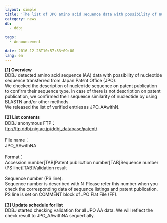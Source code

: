 ```yaml
---
layout: simple
title: 'The list of JPO amino acid sequence data with possibility of nucleotide sequence'
category: news
db:
  - ddbj

tags:
  - Announcement

date: 2016-12-28T10:57:33+09:00
lang: en
---
```


<strong>[1] Overview</strong><br>DDBJ detected amino acid sequence (AA) data with possibility of nucleotide sequence transferred from Japan Patent Office (JPO).<br>We checked the description of nucleotide sequence on patent publication to confirm their sequence type. In case of there is not description on patent publication, we confirmed their sequence similarity of nucleotide by using BLASTN and/or other methods.<br>We released the list of verified entries as JPO_AAwithN.<br><br><strong>[2] List contents</strong><br>DDBJ anonymous FTP：<br><a href="ftp://ftp.ddbj.nig.ac.jp/ddbj_database/patent/">ftp://ftp.ddbj.nig.ac.jp/ddbj_database/patent/</a><br><br>File name：<br>JPO_AAwithNA<br><br>Format：<br>Accession number[TAB]Patent publication number[TAB]Sequence number (PS line)[TAB]Validation result<br><br>Sequence number (PS line):<br>Sequence number is described with N. Please refer this number when you check the corresponding data of sequence listings and patent publication.<br>PS line is set on COMMENT block of JPO Flat File (FF).<br><br><strong>[3] Update schedule for list</strong><br>DDBJ started checking validation for all JPO AA data. We will reflect the check result to JPO_AAwithNA sequentially.<br>
